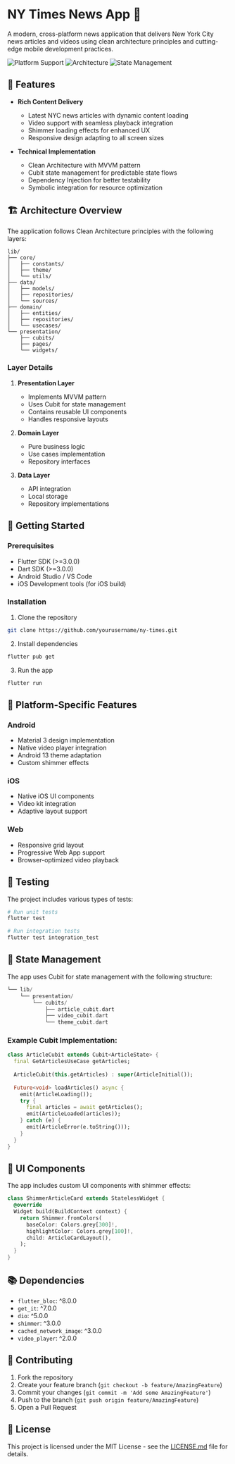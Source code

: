 # NY Times News App 📰

A modern, cross-platform news application that delivers New York City news articles and videos using clean architecture principles and cutting-edge mobile development practices.

![Platform Support](https://img.shields.io/badge/Platform-iOS%20%7C%20Android%20%7C%20Web-blue)
![Architecture](https://img.shields.io/badge/Architecture-Clean%20Architecture-green)
![State Management](https://img.shields.io/badge/State%20Management-Cubit-purple)



[<!-- Uploading "WhatsApp Video 2025-02-21 at 16.21.08_2dad6e92.mp4"... -->
](https://github.com/user-attachments/assets/8db95029-0807-4a04-9100-8a5a8ae194d2)

## 🌟 Features

- **Rich Content Delivery**
  - Latest NYC news articles with dynamic content loading
  - Video support with seamless playback integration
  - Shimmer loading effects for enhanced UX
  - Responsive design adapting to all screen sizes

- **Technical Implementation**
  - Clean Architecture with MVVM pattern
  - Cubit state management for predictable state flows
  - Dependency Injection for better testability
  - Symbolic integration for resource optimization

## 🏗️ Architecture Overview

The application follows Clean Architecture principles with the following layers:

```
lib/
├── core/
│   ├── constants/
│   ├── theme/
│   └── utils/
├── data/
│   ├── models/
│   ├── repositories/
│   └── sources/
├── domain/
│   ├── entities/
│   ├── repositories/
│   └── usecases/
└── presentation/
    ├── cubits/
    ├── pages/
    └── widgets/
```

### Layer Details

1. **Presentation Layer**
   - Implements MVVM pattern
   - Uses Cubit for state management
   - Contains reusable UI components
   - Handles responsive layouts

2. **Domain Layer**
   - Pure business logic
   - Use cases implementation
   - Repository interfaces

3. **Data Layer**
   - API integration
   - Local storage
   - Repository implementations

## 🚀 Getting Started

### Prerequisites
- Flutter SDK (>=3.0.0)
- Dart SDK (>=3.0.0)
- Android Studio / VS Code
- iOS Development tools (for iOS build)

### Installation

1. Clone the repository
```bash
git clone https://github.com/yourusername/ny-times.git
```

2. Install dependencies
```bash
flutter pub get
```

3. Run the app
```bash
flutter run
```

## 📱 Platform-Specific Features

### Android
- Material 3 design implementation
- Native video player integration
- Android 13 theme adaptation
- Custom shimmer effects

### iOS
- Native iOS UI components
- Video kit integration
- Adaptive layout support

### Web
- Responsive grid layout
- Progressive Web App support
- Browser-optimized video playback

## 🧪 Testing

The project includes various types of tests:

```bash
# Run unit tests
flutter test

# Run integration tests
flutter test integration_test
```

## 🔄 State Management

The app uses Cubit for state management with the following structure:

```dart
└── lib/
    └── presentation/
        └── cubits/
            ├── article_cubit.dart
            ├── video_cubit.dart
            └── theme_cubit.dart
```

### Example Cubit Implementation:

```dart
class ArticleCubit extends Cubit<ArticleState> {
  final GetArticlesUseCase getArticles;
  
  ArticleCubit(this.getArticles) : super(ArticleInitial());
  
  Future<void> loadArticles() async {
    emit(ArticleLoading());
    try {
      final articles = await getArticles();
      emit(ArticleLoaded(articles));
    } catch (e) {
      emit(ArticleError(e.toString()));
    }
  }
}
```

## 🎨 UI Components

The app includes custom UI components with shimmer effects:

```dart
class ShimmerArticleCard extends StatelessWidget {
  @override
  Widget build(BuildContext context) {
    return Shimmer.fromColors(
      baseColor: Colors.grey[300]!,
      highlightColor: Colors.grey[100]!,
      child: ArticleCardLayout(),
    );
  }
}
```

## 📚 Dependencies

- `flutter_bloc`: ^8.0.0
- `get_it`: ^7.0.0
- `dio`: ^5.0.0
- `shimmer`: ^3.0.0
- `cached_network_image`: ^3.0.0
- `video_player`: ^2.0.0

## 🤝 Contributing

1. Fork the repository
2. Create your feature branch (`git checkout -b feature/AmazingFeature`)
3. Commit your changes (`git commit -m 'Add some AmazingFeature'`)
4. Push to the branch (`git push origin feature/AmazingFeature`)
5. Open a Pull Request

## 📝 License

This project is licensed under the MIT License - see the [LICENSE.md](LICENSE.md) file for details.
